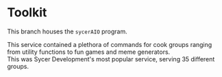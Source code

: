 # Toolkit

This branch houses the `sycerAIO` program.  

This service contained a plethora of commands for cook groups ranging from utility functions to fun games and meme generators.  
This was Sycer Development's most popular service, serving 35 different groups.